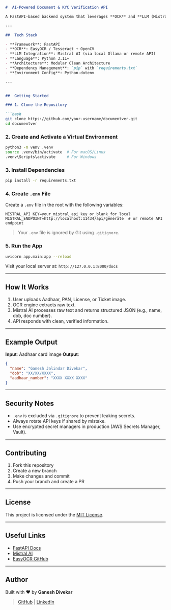 
```markdown
#  AI-Powered Document & KYC Verification API

A FastAPI-based backend system that leverages **OCR** and **LLM (Mistral AI)** to verify documents like Aadhaar, PAN, Driving License, Flight Tickets, and Train Tickets. Built with clean architecture, SOLID principles, and environment-based configurations using `.env`.

---

##  Tech Stack

- **Framework**: FastAPI
- **OCR**: EasyOCR / Tesseract + OpenCV
- **LLM Integration**: Mistral AI (via local Ollama or remote API)
- **Language**: Python 3.11+
- **Architecture**: Modular Clean Architecture
- **Dependency Management**: `pip` with `requirements.txt`
- **Environment Config**: Python-dotenv

---


##  Getting Started

### 1. Clone the Repository

```bash
git clone https://github.com/your-username/documentver.git
cd documentver
````

### 2. Create and Activate a Virtual Environment

```bash
python3 -m venv .venv
source .venv/bin/activate  # For macOS/Linux
.venv\Scripts\activate     # For Windows
```

### 3. Install Dependencies

```bash
pip install -r requirements.txt
```

### 4. Create `.env` File

Create a `.env` file in the root with the following variables:

```
MISTRAL_API_KEY=your_mistral_api_key_or_blank_for_local
MISTRAL_ENDPOINT=http://localhost:11434/api/generate  # or remote API endpoint
```

>  Your `.env` file is ignored by Git using `.gitignore`.

### 5. Run the App

```bash
uvicorn app.main:app --reload
```

Visit your local server at: `http://127.0.0.1:8000/docs`

---

##  How It Works

1. User uploads Aadhaar, PAN, License, or Ticket image.
2. OCR engine extracts raw text.
3. Mistral AI processes raw text and returns structured JSON (e.g., name, dob, doc number).
4. API responds with clean, verified information.

---

##  Example Output

**Input**: Aadhaar card image
**Output**:

```json
{
  "name": "Ganesh Jalindar Divekar",
  "dob": "XX/XX/XXXX",
  "aadhaar_number": "XXXX XXXX XXXX"
}
```

---

##  Security Notes

* `.env` is excluded via `.gitignore` to prevent leaking secrets.
* Always rotate API keys if shared by mistake.
* Use encrypted secret managers in production (AWS Secrets Manager, Vault).

---

##  Contributing

1. Fork this repository
2. Create a new branch
3. Make changes and commit
4. Push your branch and create a PR

---

##  License

This project is licensed under the [MIT License](LICENSE).

---

##  Useful Links

* [FastAPI Docs](https://fastapi.tiangolo.com/)
* [Mistral AI](https://mistral.ai/)
* [EasyOCR GitHub](https://github.com/JaidedAI/EasyOCR)

---

##  Author

Built with ❤️ by **Ganesh Divekar**

> [GitHub](https://github.com/GaneshajDivekar) | [LinkedIn](https://www.linkedin.com/in/ganesh-divekar-96a72bb7/)

